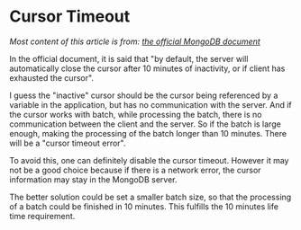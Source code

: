 # Cursor Timeout

_Most content of this article is from: [the official MongoDB document](https://docs.mongodb.org/manual/core/cursors/)_

In the official document, it is said that "by default, the server will automatically close the cursor after 10 minutes of inactivity, or if client has exhausted the cursor".

I guess the "inactive" cursor should be the cursor being referenced by a variable in the application, but has no communication with the server. And if the cursor works with batch, while processing the batch, there is no communication between the client and the server. So if the batch is large enough, making the processing of the batch longer than 10 minutes. There will be a "cursor timeout error".

To avoid this, one can definitely disable the cursor timeout. However it may not be a good choice because if there is a network error, the cursor information may stay in the MongoDB server.

The better solution could be set a smaller batch size, so that the processing of a batch could be finished in 10 minutes. This fulfills the 10 minutes life time requirement.
